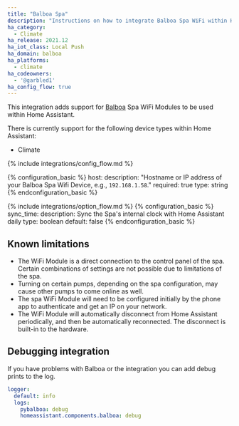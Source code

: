```yaml
---
title: "Balboa Spa"
description: "Instructions on how to integrate Balboa Spa WiFi within Home Assistant."
ha_category:
  - Climate
ha_release: 2021.12
ha_iot_class: Local Push
ha_domain: balboa
ha_platforms:
  - climate
ha_codeowners:
  - '@garbled1'
ha_config_flow: true
---
```


This integration adds support for [Balboa](http://www.balboawatergroup.com/) Spa WiFi Modules to be used within Home Assistant.

There is currently support for the following device types within Home Assistant:

- Climate

{% include integrations/config_flow.md %}

{% configuration_basic %}
host:
  description: "Hostname or IP address of your Balboa Spa Wifi Device, e.g., `192.168.1.58`."
  required: true
  type: string
{% endconfiguration_basic %}

{% include integrations/option_flow.md %}
{% configuration_basic %}
sync_time:
  description: Sync the Spa's internal clock with Home Assistant daily
  type: boolean
  default: false
{% endconfiguration_basic %}

## Known limitations

- The WiFi Module is a direct connection to the control panel of the spa. Certain combinations of settings are not possible due to limitations of the spa.
- Turning on certain pumps, depending on the spa configuration, may cause other pumps to come online as well.
- The spa WiFi Module will need to be configured initially by the phone app to authenticate and get an IP on your network.
- The WiFi Module will automatically disconnect from Home Assistant periodically, and then be automatically reconnected. The disconnect is built-in to the hardware.

## Debugging integration

If you have problems with Balboa or the integration you can add debug prints to the log.

```yaml
logger:
  default: info
  logs:
    pybalboa: debug
    homeassistant.components.balboa: debug
```
